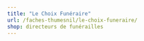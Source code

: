 ```yaml
---
title: "Le Choix Funéraire"
url: /faches-thumesnil/le-choix-funeraire/
shop: directeurs de funérailles
---
```

